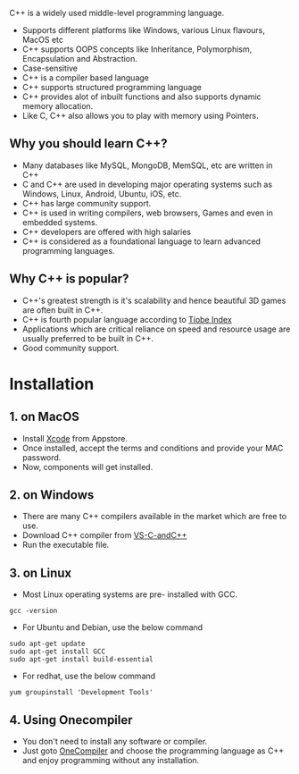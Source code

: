 C++ is a widely used middle-level programming language. 

* Supports different platforms like Windows, various Linux flavours, MacOS etc
* C++ supports OOPS concepts like Inheritance, Polymorphism, Encapsulation and Abstraction.
* Case-sensitive
* C++ is a compiler based language
* C++ supports structured programming language 
* C++ provides alot of inbuilt functions and also supports dynamic memory allocation.
* Like C, C++ also allows you to play with memory using Pointers.

## Why you should learn C++?

* Many databases like MySQL, MongoDB, MemSQL, etc are written in C++
* C and C++ are used in developing major operating systems such as Windows, Linux, Android, Ubuntu, iOS, etc.
* C++ has large community support.
* C++ is used in writing compilers, web browsers, Games and even in embedded systems.
* C++ developers are offered with high salaries
* C++ is considered as a foundational language to learn advanced programming languages.
 
## Why C++ is popular?

* C++'s greatest strength is it's scalability and hence beautiful 3D games are often built in C++.
* C++ is fourth popular language according to [Tiobe Index](https://www.tiobe.com/tiobe-index/)
* Applications which are critical reliance on speed and resource usage are usually preferred to be built in C++.
* Good community support.

# Installation

## 1. on MacOS

* Install [Xcode](https://developer.apple.com/xcode/) from Appstore.
* Once installed, accept the terms and conditions and provide your MAC password.
* Now, components will get installed.

## 2. on Windows

* There are many C++ compilers available in the market which are free to use.
* Download C++ compiler from [VS-C-andC++](https://visualstudio.microsoft.com/vs/features/cplusplus/)
* Run the executable file.

## 3. on Linux

* Most Linux operating systems are pre- installed with GCC.

```shell
gcc -version
```
* For Ubuntu and Debian, use the below command

```shell
sudo apt-get update
sudo apt-get install GCC
sudo apt-get install build-essential
```
* For redhat, use the below command

```shell
yum groupinstall 'Development Tools'
```

## 4. Using Onecompiler

* You don't need to install any software or compiler.
* Just goto [OneCompiler](Onecompiler.com) and choose the programming language as C++ and enjoy programming without any installation.


